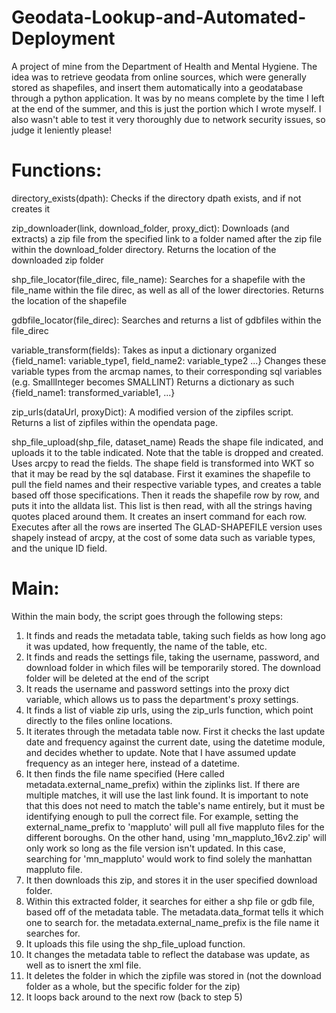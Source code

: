 # Geodata-Lookup-and-Automated-Deployment
A project of mine from the Department of Health and Mental Hygiene. The idea was to retrieve geodata from online sources, which were generally stored as shapefiles, and insert them automatically into a geodatabase through a python application.
It was by no means complete by the time I left at the end of the summer, and this is just the portion which I wrote myself.
I also wasn't able to test it very thoroughly due to network security issues, so judge it leniently please!

# Functions:

directory_exists(dpath):
Checks if the directory dpath exists, and if not creates it

zip_downloader(link, download_folder, proxy_dict):
Downloads (and extracts) a zip file from the specified link to a folder named after the zip file within the download_folder directory.
Returns the location of the downloaded zip folder

shp_file_locator(file_direc, file_name):
Searches for a shapefile with the file_name within the file direc, as well as all of the lower directories.
Returns the location of the shapefile

gdbfile_locator(file_direc):
Searches and returns a list of gdbfiles within the file_direc

variable_transform(fields):
Takes as input a dictionary organized {field_name1: variable_type1, field_name2: variable_type2 ...}
Changes these variable types from the arcmap names, to their corresponding sql variables (e.g. SmallInteger becomes SMALLINT)
Returns a dictionary as such {field_name1: transformed_variable1, ...}

zip_urls(dataUrl, proxyDict):
A modified version of the zipfiles script. Returns a list of zipfiles within the opendata page.

shp_file_upload(shp_file, dataset_name)
Reads the shape file indicated, and uploads it to the table indicated. Note that the table is dropped and created.
Uses arcpy to read the fields. The shape field is transformed into WKT so that it may be read by the sql database.
First it examines the shapefile to pull the field names and their respective variable types, and creates a table based off those specifications.
Then it reads the shapefile row by row, and puts it into the alldata list. This list is then read, with all the strings having quotes placed around them.
It creates an insert command for each row.
Executes after all the rows are inserted
The GLAD-SHAPEFILE version uses shapely instead of arcpy, at the cost of some data such as variable types, and the unique ID field.


# Main:
Within the main body, the script goes through the following steps:
1. It finds and reads the metadata table, taking such fields as how long ago it was updated, how frequently, the name of the table, etc.
2. It finds and reads the settings file, taking the username, password, and download folder in which files will be temporarily stored.
	The download folder will be deleted at the end of the script
3. It reads the username and password settings into the proxy dict variable, which allows us to pass the department's proxy settings.
4. It finds a list of viable zip urls, using the zip_urls function, which point directly to the files online locations.
5. It iterates through the metadata table now. First it checks the last update date and frequency against the current date, using the datetime module, and decides whether to update.
	Note that I have assumed update frequency as an integer here, instead of a datetime.
6. It then finds the file name specified (Here called metadata.external_name_prefix) within the ziplinks list. If there are multiple matches, it will use the last link found.
	It is important to note that this does not need to match the table's name entirely, but it must be identifying enough to pull the correct file.
	For example, setting the external_name_prefix to 'mappluto' will pull all five mappluto files for the different boroughs.
	On the other hand, using 'mn_mappluto_16v2.zip' will only work so long as the file version isn't updated.
	In this case, searching for 'mn_mappluto' would work to find solely the manhattan mappluto file.
7. It then downloads this zip, and stores it in the user specified download folder.
8. Within this extracted folder, it searches for either a shp file or gdb file, based off of the metadata table.
	The metadata.data_format tells it which one to search for. the metadata.external_name_prefix is the file name it searches for.
9. It uploads this file using the shp_file_upload function.
10. It changes the metadata table to reflect the database was update, as well as to isnert the xml file.
11. It deletes the folder in which the zipfile was stored in (not the download folder as a whole, but the specific folder for the zip)
12. It loops back around to the next row (back to step 5)
	
